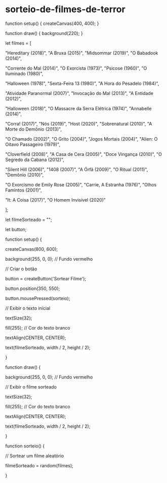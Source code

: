 # sorteio-de-filmes-de-terror

function setup() {
  createCanvas(400, 400);
}

function draw() {
  background(220);
}

let filmes = [

  "Hereditary (2018)", "A Bruxa (2015)", "Midsommar (2019)", "O Babadook (2014)", 

  "Corrente do Mal (2014)", "O Exorcista (1973)", "Psicose (1960)", "O Iluminado (1980)", 

  "Halloween (1978)", "Sexta-Feira 13 (1980)", "A Hora do Pesadelo (1984)", 

  "Atividade Paranormal (2007)", "Invocação do Mal (2013)", "A Entidade (2012)", 

  "Halloween (2018)", "O Massacre da Serra Elétrica (1974)", "Annabelle (2014)", 

  "Corra! (2017)", "Nós (2019)", "Host (2020)", "Sobrenatural (2010)", "A Morte do Demônio (2013)", 

  "O Chamado (2002)", "O Grito (2004)", "Jogos Mortais (2004)", "Alien: O Oitavo Passageiro (1979)", 

  "Cloverfield (2008)", "A Casa de Cera (2005)", "Doce Vingança (2010)", "O Segredo da Cabana (2012)", 

  "Silent Hill (2006)", "1408 (2007)", "A Órfã (2009)", "O Ritual (2011)", "Demônio (2010)", 

  "O Exorcismo de Emily Rose (2005)", "Carrie, A Estranha (1976)", "Olhos Famintos (2001)", 

  "It: A Coisa (2017)", "O Homem Invisível (2020)"
  
   

];

let filmeSorteado = "";

let button;

function setup() {

  createCanvas(800, 600);

  background(255, 0, 0);  // Fundo vermelho

  

  // Criar o botão

  button = createButton('Sortear Filme');

  button.position(350, 550);

  button.mousePressed(sorteio);

  // Exibir o texto inicial

  textSize(32);

  fill(255);  // Cor do texto branco

  textAlign(CENTER, CENTER);

  text(filmeSorteado, width / 2, height / 2);

}

function draw() {

  background(255, 0, 0);  // Fundo vermelho

  

  // Exibir o filme sorteado

  textSize(32);

  fill(255);  // Cor do texto branco

  textAlign(CENTER, CENTER);

  text(filmeSorteado, width / 2, height / 2);

}

function sorteio() {

  // Sortear um filme aleatório

  filmeSorteado = random(filmes);

}
